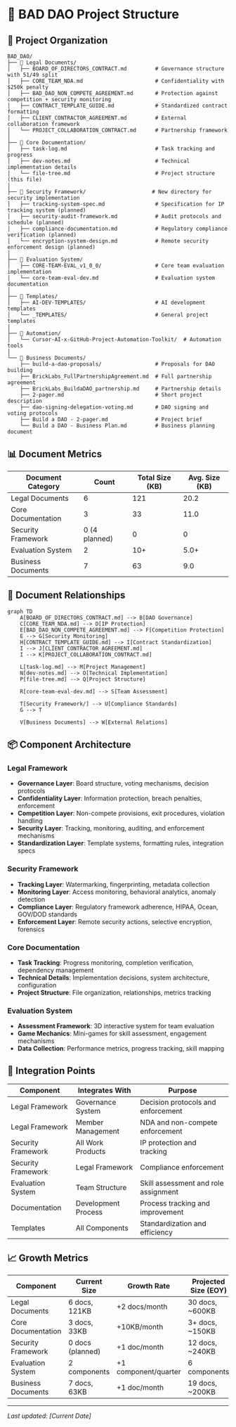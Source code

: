 # 🌲 BAD DAO Project Structure

## 📁 Project Organization

```
BAD_DAO/
├── 📄 Legal Documents/
│   ├── BOARD_OF_DIRECTORS_CONTRACT.md         # Governance structure with 51/49 split
│   ├── CORE_TEAM_NDA.md                       # Confidentiality with $250k penalty
│   ├── BAD_DAO_NON_COMPETE_AGREEMENT.md       # Protection against competition + security monitoring
│   ├── CONTRACT_TEMPLATE_GUIDE.md             # Standardized contract formatting
│   ├── CLIENT_CONTRACTOR_AGREEMENT.md         # External collaboration framework
│   └── PROJECT_COLLABORATION_CONTRACT.md      # Partnership framework
│
├── 📄 Core Documentation/
│   ├── task-log.md                            # Task tracking and progress
│   ├── dev-notes.md                           # Technical implementation details
│   └── file-tree.md                           # Project structure (this file)
│
├── 📄 Security Framework/                     # New directory for security implementation
│   ├── tracking-system-spec.md                # Specification for IP tracking system (planned)
│   ├── security-audit-framework.md            # Audit protocols and schedule (planned)
│   ├── compliance-documentation.md            # Regulatory compliance verification (planned)
│   └── encryption-system-design.md            # Remote security enforcement design (planned)
│
├── 📄 Evaluation System/
│   ├── CORE-TEAM-EVAL_v1_0_0/                 # Core team evaluation implementation
│   └── core-team-eval-dev.md                  # Evaluation system documentation
│
├── 📄 Templates/
│   ├── AI-DEV-TEMPLATES/                      # AI development templates
│   └── _TEMPLATES/                            # General project templates
│
├── 📄 Automation/
│   └── Cursor-AI-x-GitHub-Project-Automation-Toolkit/  # Automation tools
│
└── 📄 Business Documents/
    ├── build-a-dao-proposals/                 # Proposals for DAO building
    ├── BrickLabs_FullPartnershipAgreement.md  # Full partnership agreement
    ├── BrickLabs_BuildaDAO_partnership.md     # Partnership details
    ├── 2-pager.md                             # Short project description
    ├── dao-signing-delegation-voting.md       # DAO signing and voting protocols
    ├── Build a DAO - 2-pager.md               # Project brief
    └── Build a DAO - Business Plan.md         # Business planning document
```

## 📊 Document Metrics

| Document Category | Count | Total Size (KB) | Avg. Size (KB) |
|-------------------|-------|-----------------|----------------|
| Legal Documents | 6 | 121 | 20.2 |
| Core Documentation | 3 | 33 | 11.0 |
| Security Framework | 0 (4 planned) | 0 | 0 |
| Evaluation System | 2 | 10+ | 5.0+ |
| Business Documents | 7 | 63 | 9.0 |

## 🔄 Document Relationships

```mermaid
graph TD
    A[BOARD_OF_DIRECTORS_CONTRACT.md] --> B[DAO Governance]
    C[CORE_TEAM_NDA.md] --> D[IP Protection]
    E[BAD_DAO_NON_COMPETE_AGREEMENT.md] --> F[Competition Protection]
    E --> G[Security Monitoring]
    H[CONTRACT_TEMPLATE_GUIDE.md] --> I[Contract Standardization]
    I --> J[CLIENT_CONTRACTOR_AGREEMENT.md]
    I --> K[PROJECT_COLLABORATION_CONTRACT.md]
    
    L[task-log.md] --> M[Project Management]
    N[dev-notes.md] --> O[Technical Implementation]
    P[file-tree.md] --> Q[Project Structure]
    
    R[core-team-eval-dev.md] --> S[Team Assessment]
    
    T[Security Framework/] --> U[Compliance Standards]
    G --> T
    
    V[Business Documents] --> W[External Relations]
```

## 📦 Component Architecture

### Legal Framework
- **Governance Layer**: Board structure, voting mechanisms, decision protocols
- **Confidentiality Layer**: Information protection, breach penalties, enforcement
- **Competition Layer**: Non-compete provisions, exit procedures, violation handling
- **Security Layer**: Tracking, monitoring, auditing, and enforcement mechanisms
- **Standardization Layer**: Template systems, formatting rules, integration specs

### Security Framework
- **Tracking Layer**: Watermarking, fingerprinting, metadata collection
- **Monitoring Layer**: Access monitoring, behavioral analytics, anomaly detection
- **Compliance Layer**: Regulatory framework adherence, HIPAA, Ocean, GOV/DOD standards
- **Enforcement Layer**: Remote security actions, selective encryption, forensics

### Core Documentation
- **Task Tracking**: Progress monitoring, completion verification, dependency management
- **Technical Details**: Implementation decisions, system architecture, configuration
- **Project Structure**: File organization, relationships, metrics tracking

### Evaluation System
- **Assessment Framework**: 3D interactive system for team evaluation
- **Game Mechanics**: Mini-games for skill assessment, engagement mechanisms
- **Data Collection**: Performance metrics, progress tracking, skill mapping

## 🔗 Integration Points

| Component | Integrates With | Purpose |
|-----------|-----------------|---------|
| Legal Framework | Governance System | Decision protocols and enforcement |
| Legal Framework | Member Management | NDA and non-compete enforcement |
| Security Framework | All Work Products | IP protection and tracking |
| Security Framework | Legal Framework | Compliance enforcement |
| Evaluation System | Team Structure | Skill assessment and role assignment |
| Documentation | Development Process | Process tracking and improvement |
| Templates | All Components | Standardization and efficiency |

## 📈 Growth Metrics

| Component | Current Size | Growth Rate | Projected Size (EOY) |
|-----------|--------------|-------------|----------------------|
| Legal Documents | 6 docs, 121KB | +2 docs/month | 30 docs, ~600KB |
| Core Documentation | 3 docs, 33KB | +10KB/month | 3+ docs, ~150KB |
| Security Framework | 0 docs (planned) | +1 doc/month | 12 docs, ~240KB |
| Evaluation System | 2 components | +1 component/quarter | 6 components |
| Business Documents | 7 docs, 63KB | +1 doc/month | 19 docs, ~200KB |

---

*Last updated: [Current Date]* 